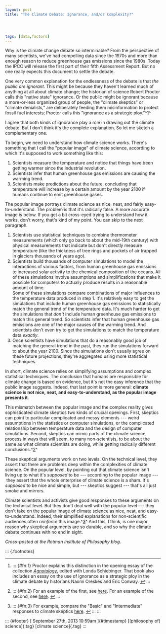 ```yaml
---
layout: post
title: "The Climate Debate: Ignorance, and/or Complexity?"




tags: [data,factors]
---
```



Why is the climate change debate so interminable? From the perspective of many scientists, we've had compelling data since the 1970s and more than enough reason to reduce greenhouse gas emissions since the 1980s. Today the IPCC will release the first part of their fifth Assessment Report. But no one really expects this document to settle the debate.

One very common explanation for the endlessness of the debate is that *the public are ignorant*. This might be because they haven't learned much of anything at all about climate change; the historian of science Robert Proctor calls this "native state" ignorance. Or the public might be ignorant because a more-or-less organized group of people, the "climate skeptics" or "climate denialists," are deliberately feeding them misinformation to protect fossil fuel interests; Proctor calls this "ignorance as a strategic ploy."^[1](#fn:1)^

I agree that both kinds of ignorance play a role in drawing out the climate debate. But I don't think it's the complete explanation. So let me sketch a complementary one.

To begin, we need to understand how climate science works. There's something that I call the "popular image" of climate science, according to which it's supposed to work something like this:

1.  Scientists measure the temperature and notice that things have been getting warmer since the industrial revolution.
2.  Scientists infer that human greenhouse gas emissions are causing the warming trend.
3.  Scientists make predictions about the future, concluding that temperature will increase by a certain amount by the year 2100 if humans continue to emit greenhouse gases.

The popular image portrays climate science as nice, neat, and fairly easy-to-understand. The problem is that it's radically false. A more accurate image is below. If you get a bit cross-eyed trying to understand how it works, don't worry, that's kind of my point. You can skip to the next paragraph.

1.  Scientists use statistical techniques to combine thermometer measurements (which only go back to about the mid-19th century) with physical measurements that indicate but don't directly measure temperature (like the thickness of tree rings and pockets of air trapped in glaciers thousands of years ago).
2.  Scientists build thousands of computer simulations to model the interactions of various factors, from human greenhouse gas emissions to increased solar activity to the chemical composition of the oceans. All of these simulations involve assumptions and simplifications that make it possible for computers to actually produce results in a reasonable amount of time.\
    Some of these simulations compare combinations of major influences to the temperature data produced in step 1. It's relatively easy to get the simulations that include human greenhouse gas emissions to statistically match the general trend of the temperature data. It's much harder to get the simulations that *don't* include human greenhouse gas emissions to match this general trend. So scientists infer that human greenhouse gas emissions are one of the major causes of the warming trend. And scientists don't even try to get the simulations to match the temperature data *exactly*.
3.  Once scientists have simulations that do a reasonably good job of matching the general trend in the past, they run the simulations forward to about the year 2100. Since the simulations don't usually agree on these future projections, they're aggregated using more statistical techniques.

In short, climate science relies on simplifying assumptions and complex statistical techniques. The conclusion that humans are responsible for climate change is based on evidence, but it's not the easy inference that the public image suggests. Indeed, that last point is more general: **climate science is not nice, neat, and easy-to-understand, as the popular image presents it**.

This mismatch between the popular image and the complex reality gives sophisticated climate skeptics two kinds of crucial openings. First, skeptics can point to particular complicated and messy elements --- weird assumptions in the statistics or computer simulations, or the complicated relationship between temperature data and the design of computer simulations. Second, skeptics can mimic parts of the climate science process in ways that will seem, to many non-scientists, to be about the same as what climate scientists are doing, while getting radically different conclusions.^[2](#fn:2)^

These skeptical arguments work on two levels. On the technical level, they assert that there are problems deep within the complexities of climate science. On the popular level, by pointing out that climate science isn't living up to what it's *supposed* to be --- according to the popular image --- they assert that the whole enterprise of climate science is a sham. It's *supposed* to be nice and simple, but --- skeptics suggest --- that's all just smoke and mirrors.

Climate scientists and activists give good responses to these arguments on the technical level. But they don't deal well with the popular level --- they don't take on the popular image of climate science as nice, neat, and easy-to-understand. Indeed, their simplified explanations for non-scientific audiences often *reinforce* this image.^[3](#fn:3)^ And this, I think, is one major reason why skeptical arguments are so durable, and so why the climate debate continues with no end in sight.

*Cross-posted at the Rotman Institute of Philosophy blog.*

::: {.footnotes}

------------------------------------------------------------------------

1.  ::: {#fn:1}
    Proctor explains this distinction in the opening essay of the collection [*Agnotology*](http://www.amazon.com/Agnotology-The-Making-Unmaking-Ignorance/dp/0804759014/ref=sr_1_1?ie=UTF8&qid=1380286058&sr=8-1&keywords=agnotology), edited with Londa Schiebinger. That book also includes an essay on the use of ignorance as a strategic ploy in the climate debate by historians Naomi Oreskes and Eric Conway. [↩](#fnref:1)
    :::

2.  ::: {#fn:2}
    For an example of the first, see [here](http://www.forbes.com/sites/warrenmeyer/2011/06/09/model-behavior-in-climate-science-its-all-about-the-computers/). For an example of the second, see [here](http://www.climate-skeptic.com/2013/09/update-on-my-climate-model-spoiler-its-doing-a-lot-better-than-the-pros.html#disqus_thread). [↩](#fnref:2)
    :::

3.  ::: {#fn:3}
    For example, compare the "Basic" and "Intermediate" responses to climate skeptics [here](http://www.skepticalscience.com/chaos-theory-global-warming-can-climate-be-predicted-basic.htm). [↩](#fnref:3)
    :::
:::

::: {#footer}
[ September 27th, 2013 10:59am ]{#timestamp} [(philosophy of) science]{.tag} [climate science]{.tag}
:::





